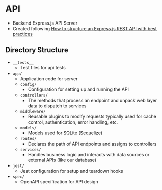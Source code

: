 # API

- Backend Express.js API Server
- Created following [How to structure an Express.js REST API with best practices](https://blog.treblle.com/egergr/)

## Directory Structure

- `__tests__`
  - Test files for api tests
- `app/`
  - Application code for server
  - `config/`
    - Configuration for setting up and running the API
  - `controllers/`
    - The methods that process an endpoint and unpack web layer data to dispatch to services
  - `middleware/`
    - Reusable plugins to modify requests typically used for cache control, authentication, error handling, etc.
  - `models/`
    - Models used for SQLite (Sequelize)
  - `routes/`
    - Declares the path of API endpoints and assigns to controllers
  - `services/`
    - Handles business logic and interacts with data sources or external APIs (like our database)
- `jest/`
  - Jest configuration for setup and teardown hooks
- `spec/`
  - OpenAPI specification for API design
